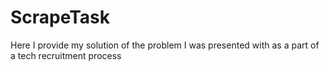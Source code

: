 # ScrapeTask
Here I provide my solution of the problem I was presented with as a part of a tech recruitment process
